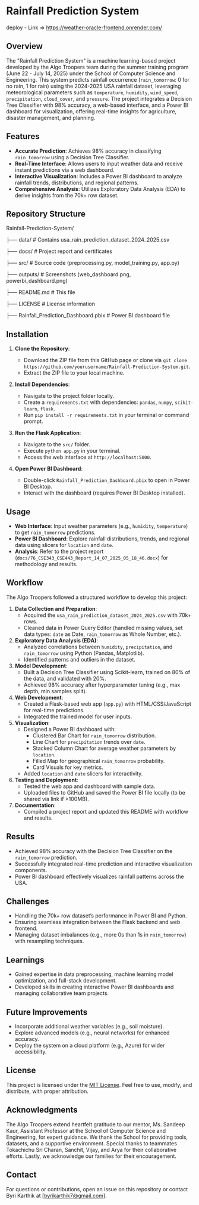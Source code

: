 # Rainfall Prediction System
deploy - Link => https://weather-oracle-frontend.onrender.com/
## Overview
The "Rainfall Prediction System" is a machine learning-based project developed by the Algo Troopers team during the summer training program (June 22 - July 14, 2025) under the School of Computer Science and Engineering. This system predicts rainfall occurrence (`rain_tomorrow`: 0 for no rain, 1 for rain) using the 2024-2025 USA rainfall dataset, leveraging meteorological parameters such as `temperature`, `humidity`, `wind_speed`, `precipitation`, `cloud_cover`, and `pressure`. The project integrates a Decision Tree Classifier with 98% accuracy, a web-based interface, and a Power BI dashboard for visualization, offering real-time insights for agriculture, disaster management, and planning.

## Features
- **Accurate Prediction**: Achieves 98% accuracy in classifying `rain_tomorrow` using a Decision Tree Classifier.
- **Real-Time Interface**: Allows users to input weather data and receive instant predictions via a web dashboard.
- **Interactive Visualization**: Includes a Power BI dashboard to analyze rainfall trends, distributions, and regional patterns.
- **Comprehensive Analysis**: Utilizes Exploratory Data Analysis (EDA) to derive insights from the 70k+ row dataset.

## Repository Structure
Rainfall-Prediction-System/

├── data/                                   # Contains usa_rain_prediction_dataset_2024_2025.csv

├── docs/                                    # Project report and certificates

├── src/                                     # Source code (preprocessing.py, model_training.py, app.py)

├── outputs/                                 # Screenshots (web_dashboard.png, powerbi_dashboard.png)

├── README.md                                # This file

├── LICENSE                                  # License information

├── Rainfall_Prediction_Dashboard.pbix       # Power BI dashboard file



## Installation
1. **Clone the Repository**:
   - Download the ZIP file from this GitHub page or clone via `git clone https://github.com/yourusername/Rainfall-Prediction-System.git`.
   - Extract the ZIP file to your local machine.

2. **Install Dependencies**:
   - Navigate to the project folder locally.
   - Create a `requirements.txt` with dependencies: `pandas`, `numpy`, `scikit-learn`, `flask`.
   - Run `pip install -r requirements.txt` in your terminal or command prompt.

3. **Run the Flask Application**:
   - Navigate to the `src/` folder.
   - Execute `python app.py` in your terminal.
   - Access the web interface at `http://localhost:5000`.

4. **Open Power BI Dashboard**:
   - Double-click `Rainfall_Prediction_Dashboard.pbix` to open in Power BI Desktop.
   - Interact with the dashboard (requires Power BI Desktop installed).

## Usage
- **Web Interface**: Input weather parameters (e.g., `humidity`, `temperature`) to get `rain_tomorrow` predictions.
- **Power BI Dashboard**: Explore rainfall distributions, trends, and regional data using slicers for `location` and `date`.
- **Analysis**: Refer to the project report (`docs/76_CSE343_CSE443_Report_14_07_2025_05_18_46.docx`) for methodology and results.

## Workflow
The Algo Troopers followed a structured workflow to develop this project:
1. **Data Collection and Preparation**:
   - Acquired the `usa_rain_prediction_dataset_2024_2025.csv` with 70k+ rows.
   - Cleaned data in Power Query Editor (handled missing values, set data types: `date` as Date, `rain_tomorrow` as Whole Number, etc.).
2. **Exploratory Data Analysis (EDA)**:
   - Analyzed correlations between `humidity`, `precipitation`, and `rain_tomorrow` using Python (Pandas, Matplotlib).
   - Identified patterns and outliers in the dataset.
3. **Model Development**:
   - Built a Decision Tree Classifier using Scikit-learn, trained on 80% of the data, and validated with 20%.
   - Achieved 98% accuracy after hyperparameter tuning (e.g., max depth, min samples split).
4. **Web Development**:
   - Created a Flask-based web app (`app.py`) with HTML/CSS/JavaScript for real-time predictions.
   - Integrated the trained model for user inputs.
5. **Visualization**:
   - Designed a Power BI dashboard with:
     - Clustered Bar Chart for `rain_tomorrow` distribution.
     - Line Chart for `precipitation` trends over `date`.
     - Stacked Column Chart for average weather parameters by `location`.
     - Filled Map for geographical `rain_tomorrow` probability.
     - Card Visuals for key metrics.
   - Added `location` and `date` slicers for interactivity.
6. **Testing and Deployment**:
   - Tested the web app and dashboard with sample data.
   - Uploaded files to GitHub and saved the Power BI file locally (to be shared via link if >100MB).
7. **Documentation**:
   - Compiled a project report and updated this README with workflow and results.

## Results
- Achieved 98% accuracy with the Decision Tree Classifier on the `rain_tomorrow` prediction.
- Successfully integrated real-time prediction and interactive visualization components.
- Power BI dashboard effectively visualizes rainfall patterns across the USA.

## Challenges
- Handling the 70k+ row dataset’s performance in Power BI and Python.
- Ensuring seamless integration between the Flask backend and web frontend.
- Managing dataset imbalances (e.g., more 0s than 1s in `rain_tomorrow`) with resampling techniques.

## Learnings
- Gained expertise in data preprocessing, machine learning model optimization, and full-stack development.
- Developed skills in creating interactive Power BI dashboards and managing collaborative team projects.

## Future Improvements
- Incorporate additional weather variables (e.g., soil moisture).
- Explore advanced models (e.g., neural networks) for enhanced accuracy.
- Deploy the system on a cloud platform (e.g., Azure) for wider accessibility.

## License
This project is licensed under the [MIT License](LICENSE). Feel free to use, modify, and distribute, with proper attribution.

## Acknowledgments
The Algo Troopers extend heartfelt gratitude to our mentor, Ms. Sandeep Kaur, Assistant Professor at the School of Computer Science and Engineering, for expert guidance. We thank the School for providing tools, datasets, and a supportive environment. Special thanks to teammates Tokachichu Sri Charan, Sanchit, Vijay, and Arya for their collaborative efforts. Lastly, we acknowledge our families for their encouragement.

## Contact
For questions or contributions, open an issue on this repository or contact Byri Karthik at [byrikarthik7@gmail.com].
